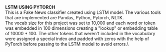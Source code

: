 **LSTM USING PYTORCH**\
This is a Fake News classifier created using LSTM model. The various tools that are implemented are Pandas, Python, Pytorch, NLTK.\
The vocab size for this project was set to 10,000 and each word or token was embedded in 100 dimensions creating a "lookup" or embedding table of 10000 * 100. The other tokens that weren't included in the vocabulary were assigned a special index and padded with zeros with the help of PyTorch before passing to the LSTM model to avoid errors.\
